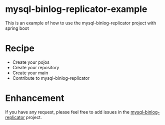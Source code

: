 # mysql-binlog-replicator-example
This is an example of how to use the mysql-binlog-replicator project with spring boot

# Recipe #

- Create your pojos
- Create your repository
- Create your main
- Contribute to mysql-binlog-replicator

# Enhancement #

If you have any request, please feel free to add issues in the [mysql-binlog-replicator](http://github.com/juanwolf/mysql-binlog-replicator) project.



